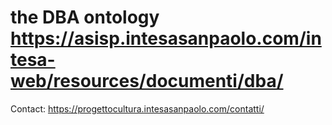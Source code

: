 # the DBA ontology https://asisp.intesasanpaolo.com/intesa-web/resources/documenti/dba/

Contact: https://progettocultura.intesasanpaolo.com/contatti/
